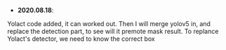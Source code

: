 

- **2020.08.18**:

Yolact code added, it can worked out. Then I will merge yolov5 in, and replace the detection part, to see will it premote mask result.
To replance Yolact's detector, we need to know the correct box
